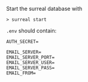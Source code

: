 Start the surreal database with
```
> surreal start
```

`.env` should contain:
```
AUTH_SECRET=

EMAIL_SERVER=
EMAIL_SERVER_PORT=
EMAIL_SERVER_USER=
EMAIL_SERVER_PASS=
EMAIL_FROM=
```
